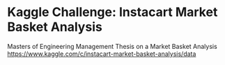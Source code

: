 # Kaggle Challenge: Instacart Market Basket Analysis
Masters of Engineering Management Thesis on a Market Basket Analysis
https://www.kaggle.com/c/instacart-market-basket-analysis/data
